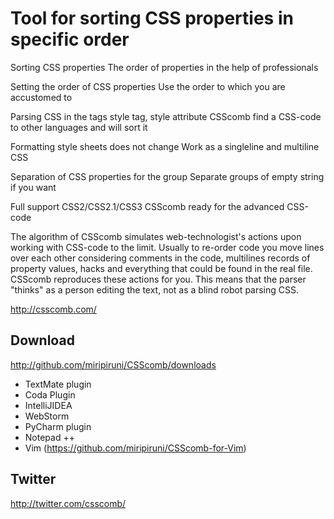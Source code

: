 # Tool for sorting CSS properties in specific order

Sorting CSS properties
The order of properties in the help of professionals

Setting the order of CSS properties
Use the order to which you are accustomed to

Parsing CSS in the tags style tag, style attribute
CSScomb find a CSS-code to other languages and will sort it

Formatting style sheets does not change
Work as a singleline and multiline CSS

Separation of CSS properties for the group
Separate groups of empty string if you want

Full support CSS2/CSS2.1/CSS3
CSScomb ready for the advanced CSS-code

The algorithm of CSScomb simulates web-technologist's actions upon working with CSS-code to the limit. Usually to re-order code you move lines over each other considering comments in the code, multilines records of property values, hacks and everything that could be found in the real file. CSScomb reproduces these actions for you. This means that the parser "thinks" as a person editing the text, not as a blind robot parsing CSS.

http://csscomb.com/


Download
--------

http://github.com/miripiruni/CSScomb/downloads

 * TextMate plugin
 * Coda Plugin
 * IntelliJIDEA
 * WebStorm
 * PyCharm plugin
 * Notepad ++
 * Vim (https://github.com/miripiruni/CSScomb-for-Vim)


Twitter
-------
http://twitter.com/csscomb/
